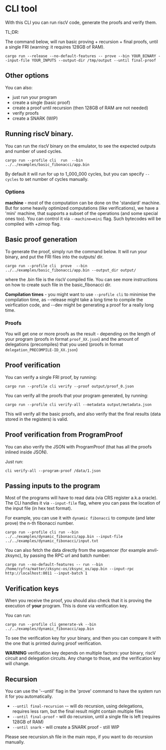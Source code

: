 # CLI tool

With this CLI you can run riscV code, generate the proofs and verify them.

TL;DR:

The command below, will run basic proving + recursion + final proofs, until a single FRI (warning: it requires 128GB of RAM).

```
cargo run --release --no-default-features -- prove --bin YOUR_BINARY --input-file YOUR_INPUTS --output-dir /tmp/output --until final-proof
```

## Other options

You can also:
* just run your program
* create a single (basic proof)
* create a proof until recursion (then 128GB of RAM are not needed)
* verify proofs
* create a SNARK (WIP)

## Running riscV binary.

You can run the riscV binary on the emulator, to see the expected outputs and number of used cycles.

```
cargo run --profile cli  run  --bin ../../examples/basic_fibonacci/app.bin 
```

By default it will run for up to 1_000_000 cycles, but you can specify `--cycles` to set number of cycles manually.

### Options

**machine** - most of the computation can be done on the 'standard' machine. But for some heavily optimized computations (like verifications), we have a 'mini' machine, that supports a subset of the operations (and some special ones too). You can control it via `--machine=mini` flag. Such bytecodes will be compiled with +zimop flag.


## Basic proof generation
To generate the proof, simply run the command below. It will run your binary, and put the FRI files into the outputs/ dir.


```
cargo run --profile cli  prove  --bin ../../examples/basic_fibonacci/app.bin --output_dir output/
```

where the .bin file is the riscV compiled file. You can see more instructions on how to create such file in the basic_fibonacci dir.

**Compilation times** - you might want to use `--profile cli` to minimise the compilation time, as --release might take a long time to compile the veirfication code, and --dev might be generating a proof for a really long time.

### Proofs
You will get one or more proofs as the result - depending on the length of your program (proofs in format `proof_XX.json`) and the amount of delegations (precompiles) that you used (proofs in format `delegation_PRECOMPILE-ID_XX.json`)


## Proof verification
You can verify a single FRI proof, by running:

```
cargo run --profile cli verify --proof output/proof_0.json
```

You can verify all the proofs that your program generated, by running:

```
cargo run --profile cli verify-all --metadata output/metadata.json
```

This will verify all the basic proofs, and also verify that the final results (data stored in the registers) is valid.

## Proof verification from ProgramProof

You can also verify the JSON with ProgramProof (that has all the proofs inlined inside JSON).

Just run:
```
cli verify-all --program-proof /data/1.json
```

## Passing inputs to the program

Most of the programs will have to read data (via CRS register a.k.a oracle).
The CLI handles it via `--input-file` flag, where you can pass the location of the input file (in hex text format).

For example, you can use it with `dynamic fibonacci` to compute (and later prove) the n-th fibonacci number.

```
cargo run --profile cli run --bin ../../examples/dynamic_fibonacci/app.bin --input-file ../../examples/dynamic_fibonacci/input.txt
```

You can also fetch the data directly from the sequencer (for example anvil-zksync), by passing the RPC url and batch number:

```
cargo run --no-default-features -- run --bin /home/cyfra/matter/zksync-os/zksync_os/app.bin --input-rpc http://localhost:8011 --input-batch 1
```

## Verification keys

When you receive the proof, you should also check that it is proving the execution of **your** program. This is done via verification key.

You can run:

```
cargo run --profile cli generate-vk --bin ../../examples/dynamic_fibonacci/app.bin
```

To see the verification key for your binary, and then you can compare it with the one that is printed during proof verification.

**WARNING** verification key depends on multiple factors: your binary, riscV circuit and delegation circuits. Any change to those, and the verification key will change.

## Recursion

You can use the '--until' flag in the 'prove' command to have the system run it for you automatically.

* `--until final-recursion` -- will do recursion, using delegations, requires less ram, but the final result might contain multiple files
* `--until final-proof` - will do recursion, until a single file is left (requires 128GB of RAM)
* `--until snark` - will create a SNARK proof - still WIP

Please see recursion.sh file in the main repo, if you want to do recursion manually.

